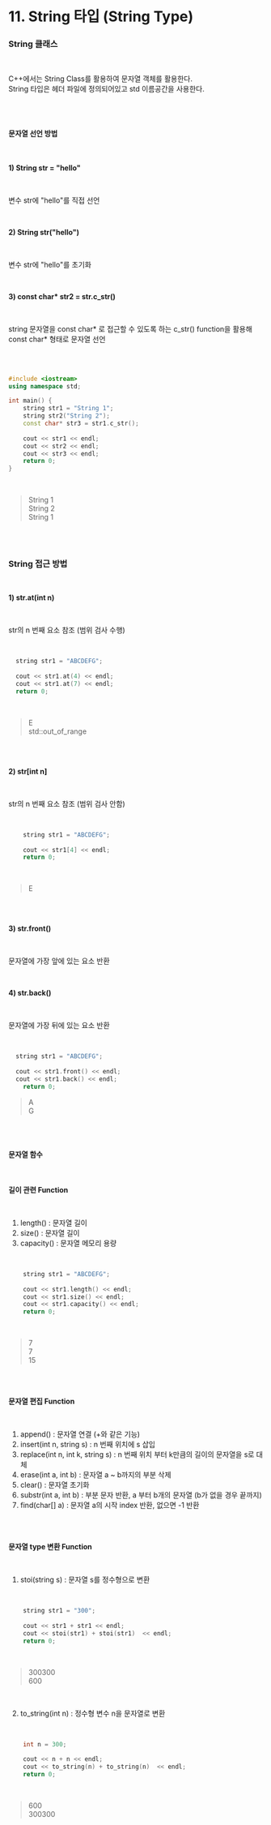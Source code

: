 # 11. String 타입 (String Type)


### String 클래스

<br/>

C++에서는 String Class를 활용하여 문자열 객체를 활용한다.<br/>
String 타입은 <string> 헤더 파일에 정의되어있고 std 이름공간을 사용한다. <br/>

<br/>
<br/>

#### 문자열 선언 방법

<br/>

__1) String str = "hello"__

<br/>

변수 str에 "hello"를 직접 선언<br/>

<br/>

__2) String str("hello")__

<br/>

변수 str에 "hello"를 초기화<br/>

<br/>

__3) const char* str2 = str.c_str()__

<br/>

string 문자열을 const char* 로 접근할 수 있도록 하는 c_str() function을 활용해 const char* 형태로 문자열 선언<br/>

<br/>
<br/>

```c++
#include <iostream>
using namespace std;

int main() {
	string str1 = "String 1";
	string str2("String 2");
	const char* str3 = str1.c_str();
	
	cout << str1 << endl;
	cout << str2 << endl;
	cout << str3 << endl;
	return 0;
}
```

<br/>

> String 1 <br/>
> String 2 <br/>
> String 1 <br/>

<br/>
<br/>


### String 접근 방법

<br/>

__1)  str.at(int n)__

<br/>

str의 n 번째 요소 참조 (범위 검사 수행)<br/>

<br/>

```c++
  string str1 = "ABCDEFG";
	
  cout << str1.at(4) << endl;
  cout << str1.at(7) << endl;
  return 0;
```

<br/>

> E <br/>
> std::out_of_range <br/>

<br/>
<br/>

__2)  str[int n]__

<br/>

str의 n 번째 요소 참조 (범위 검사 안함)<br/>

<br/>

```c++
	string str1 = "ABCDEFG";
	
	cout << str1[4] << endl;
	return 0;
```

<br/>

> E <br/>

<br/>
<br/>

__3)  str.front()__

<br/>

문자열에 가장 앞에 있는 요소 반환<br/>

<br/>

__4)  str.back()__

<br/>

문자열에 가장 뒤에 있는 요소 반환<br/>

<br/>

```c++
  string str1 = "ABCDEFG";
	
  cout << str1.front() << endl;
  cout << str1.back() << endl;
	return 0;
```

> A <br/>
> G <br/>

<br/>
<br/>

#### 문자열 함수

<br/>

__길이 관련 Function__

<br/>

1. length() : 문자열 길이
2. size() : 문자열 길이
3. capacity() : 문자열 메모리 용량

<br/>

```c++
	string str1 = "ABCDEFG";
	
	cout << str1.length() << endl;
	cout << str1.size() << endl;
	cout << str1.capacity() << endl;
	return 0;
```

<br/>

> 7 <br/>
> 7 <br/>
> 15 <br/>

<br/>
<br/>

__문자열 편집 Function__

<br/>

1. append() : 문자열 연결 (+와 같은 기능)
2. insert(int n, string s) : n 번째 위치에 s 삽입
3. replace(int n, int k, string s) : n 번째 위치 부터 k만큼의 길이의 문자열을 s로 대체
4. erase(int a, int b) : 문자열 a ~ b까지의 부분 삭제
5. clear() : 문자열 초기화
6. substr(int a, int b) : 부분 문자 반환, a 부터 b개의 문자열 (b가 없을 경우 끝까지)
7. find(char[] a) : 문자열 a의 시작 index 반환, 없으면 -1 반환

<br/>
<br/>

__문자열 type 변환 Function__

<br/>

1. stoi(string s) : 문자열 s를 정수형으로 변환

<br/>

```c++
	string str1 = "300";
	
	cout << str1 + str1 << endl;
	cout << stoi(str1) + stoi(str1)  << endl;
	return 0;
```

<br/>

> 300300 <br/>
> 600 <br/>

<br/>

2. to_string(int n) : 정수형 변수 n을 문자열로 변환

<br/>

```c++
	int n = 300;
	
	cout << n + n << endl;
	cout << to_string(n) + to_string(n)  << endl;
	return 0;
```

<br/>

> 600 <br/>
> 300300 <br/>

<br/>

